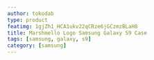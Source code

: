 ```yaml
---
author: tokodab
type: product
featimg: 1gjZh1_HCA1ukv22qCRze6jGCzmzBLaH8
title: Marshmello Logo Samsung Galaxy S9 Case
tags: [samsung, galaxy, s9]
category: [samsung]
---
```

